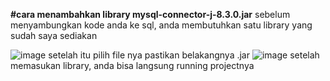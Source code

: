 **#cara menambahkan library mysql-connector-j-8.3.0.jar**
sebelum menyambungkan kode anda ke sql, anda membutuhkan satu library yang sudah saya sediakan

![image](https://github.com/user-attachments/assets/83d91c90-78eb-4cef-af72-ad1db94b165d)
 setelah itu pilih file nya pastikan belakangnya .jar
 ![image](https://github.com/user-attachments/assets/223483b9-e8fc-4387-bacf-57d2fdc57944)
 setelah memasukan library, anda bisa langsung running projectnya

